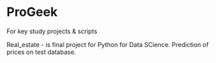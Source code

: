 # ProGeek
For key study projects &amp; scripts

Real_estate  - is final project for Python for Data SCience. Prediction of prices on test database.
